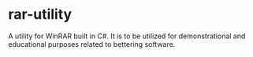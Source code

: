 # rar-utility
A utility for WinRAR built in C#. It is to be utilized for demonstrational and educational purposes related to bettering software.
